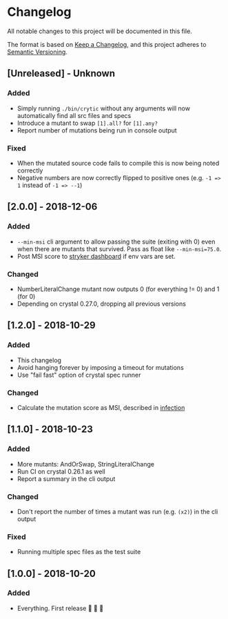 # Changelog
All notable changes to this project will be documented in this file.

The format is based on [Keep a Changelog](https://keepachangelog.com/en/1.0.0/),
and this project adheres to [Semantic Versioning](https://semver.org/spec/v2.0.0.html).

## [Unreleased] - Unknown

### Added
- Simply running `./bin/crytic` without any arguments will now automatically find all src files and specs
- Introduce a mutant to swap `[1].all?` for `[1].any?`
- Report number of mutations being run in console output

### Fixed
- When the mutated source code fails to compile this is now being noted correctly
- Negative numbers are now correctly flipped to positive ones (e.g. `-1 => 1` instead of `-1 => --1`)

## [2.0.0] - 2018-12-06

### Added
- `--min-msi` cli argument to allow passing the suite (exiting with 0) even when there are mutants that survived. Pass as float like `--min-msi=75.0`.
- Post MSI score to [stryker dashboard](https://dashboard.stryker-mutator.io) if env vars are set.

### Changed
- NumberLiteralChange mutant now outputs 0 (for everything != 0) and 1 (for 0)
- Depending on crystal 0.27.0, dropping all previous versions

## [1.2.0] - 2018-10-29

### Added
- This changelog
- Avoid hanging forever by imposing a timeout for mutations
- Use "fail fast" option of crystal spec runner

### Changed
- Calculate the mutation score as MSI, described in [infection](https://infection.github.io/guide/index.html#Mutation-Score-Indicator-MSI)

## [1.1.0] - 2018-10-23

### Added
- More mutants: AndOrSwap, StringLiteralChange
- Run CI on crystal 0.26.1 as well
- Report a summary in the cli output

### Changed
- Don't report the number of times a mutant was run (e.g. `(x2)`) in the cli output

### Fixed
- Running multiple spec files as the test suite

## [1.0.0] - 2018-10-20

### Added

- Everything. First release 🚀 🎉 💃 

